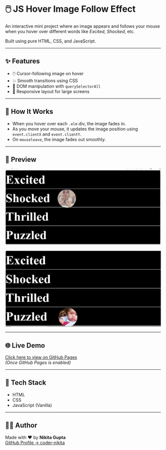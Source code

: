# 🖱️ JS Hover Image Follow Effect

An interactive mini project where an image appears and follows your mouse when you hover over different words like *Excited*, *Shocked*, etc.

Built using pure HTML, CSS, and JavaScript.

---

## ✨ Features

- 🖱️ Cursor-following image on hover
- 💥 Smooth transitions using CSS
- 🧠 DOM manipulation with `querySelectorAll`
- 📱 Responsive layout for large screens

---

## 🚀 How It Works

- When you hover over each `.elm` div, the image fades in.
- As you move your mouse, it updates the image position using `event.clientX` and `event.clientY`.
- On `mouseleave`, the image fades out smoothly.

---

## 📸 Preview

![Preview1](images/preview.png)

![Preview2](images/preview2.png)

---

## 🌐 Live Demo

[Click here to view on GitHub Pages](https://coder-nikita.github.io/js-hover-image-follow-effect/)  
*(Once GitHub Pages is enabled)*

---

## 📂 Tech Stack

- HTML
- CSS
- JavaScript (Vanilla)

---

## 👩‍💻 Author

Made with ❤️ by **Nikita Gupta**  
[GitHub Profile → coder-nikita](https://github.com/coder-nikita)
